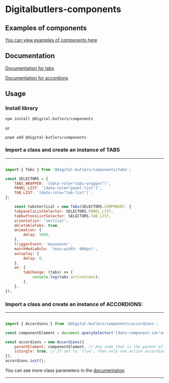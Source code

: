 # Digitalbutlers-components

## Examples of components

[You can view examples of components here](https://digitalbutlers-components.webflow.io/)

## Documentation

[Documentation for tabs](https://github.com/DigitalButlersOrganization/DB-digitalbutlers-components/blob/master/src/lib/components/tabs/README.md)

[Documentation for accordions](https://github.com/DigitalButlersOrganization/DB-digitalbutlers-components/blob/master/src/lib/components/accordions/README.md)

## Usage

### Install library


```
npm install @digital-butlers/components
```

or

```
pnpm add @digital-butlers/components
```

### Import a class and create an instance of TABS

<hr>


```javascript

import { Tabs } from '@digital-butlers/components/tabs';

const SELECTORS = {
	TABS_WRAPPER: '[data-role="tabs-wrapper"]',
	PANEL_LIST: '[data-role="panel-list"]',
	TAB_LIST: '[data-role="tab-list"]',
};

	const tabsVertical = new Tabs(SELECTORS.COMPONENT, {
	tabpanelsListSelector: SELECTORS.PANEL_LIST,
	tabbuttonsListSelector: SELECTORS.TAB_LIST,
	orientation: 'vertical',
	deletableTabs: true,
	animation: {
		delay: 1000,
	},
	triggerEvent: 'mouseover',
	matchMediaRule: '(min-width: 600px)',
	autoplay: {
		delay: 0,
	},
	on: {
		tabChange: (tabs) => {
			console.log(tabs.activeIndex);
		},
	},
});
```
### Import a class and create an instance of ACCORDIONS:

<hr>


```javascript

import { Accordions } from '@digital-butlers/components/accordions';

const componentElement = document.querySelector('[data-component-id="accordions"]'); //

const accordions = new Accordions({
	parentElement: componentElement, // Any node that is the parent of an accordion. It is advisable to specify the nearest parent
	isSingle: true, // If set to 'true', then only one active accordion element can be turned on at a time
});
accordions.init();
```

You can see more class parameters in the [documentation](https://github.com/DigitalButlersOrganization/DB-digitalbutlers-components/blob/master/src/lib/components/accordions/README.md)

<hr>


